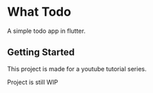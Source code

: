 # What Todo

A simple todo app in flutter.

## Getting Started

This project is made for a youtube tutorial series.

Project is still WIP
